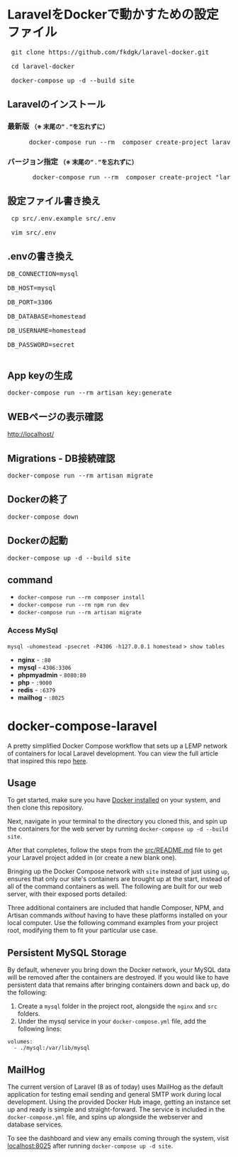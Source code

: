 # LaravelをDockerで動かすための設定ファイル

 <pre> git clone https://github.com/fkdgk/laravel-docker.git
 <br> cd laravel-docker
 <br> docker-compose up -d --build site</pre>


## Laravelのインストール
<dl>
  <dt><h3>最新版  <small> （※ 末尾の” . ”を忘れずに）</small></h3></dt>
  <dd>
    <pre> docker-compose run --rm  composer create-project laravel/laravel . </pre>
  </dd>
  <dt><h3>バージョン指定  <small> （※ 末尾の” . ”を忘れずに）</small></h3></dt>
  <dd>
    <pre>  docker-compose run --rm  composer create-project "laravel/laravel=7.2.*" . </pre>
  </dd>
</dl>


 ## 設定ファイル書き換え
 <pre> cp src/.env.example src/.env
 <br> vim src/.env</pre>

 ## .envの書き換え
<pre>
DB_CONNECTION=mysql <br>
DB_HOST=mysql <br>
DB_PORT=3306 <br>
DB_DATABASE=homestead <br>
DB_USERNAME=homestead <br>
DB_PASSWORD=secret
 </pre>

## App keyの生成
 <pre>docker-compose run --rm artisan key:generate</pre>

## WEBページの表示確認
[http://localhost/](http://localhost/)


## Migrations - DB接続確認
 <pre>docker-compose run --rm artisan migrate </pre>

## Dockerの終了
<pre>docker-compose down</pre>

## Dockerの起動
<pre>docker-compose up -d --build site</pre>

## command
- `docker-compose run --rm composer install`
- `docker-compose run --rm npm run dev`
- `docker-compose run --rm artisan migrate` 

### Access MySql
` mysql -uhomestead -psecret -P4306 -h127.0.0.1 homestead `
`> show tables `

- **nginx** - `:80`
- **mysql** - `4306:3306`
- **phpmyadmin** - `8080:80`
- **php** - `:9000`
- **redis** - `:6379`
- **mailhog** - `:8025` 


# docker-compose-laravel
A pretty simplified Docker Compose workflow that sets up a LEMP network of containers for local Laravel development. You can view the full article that inspired this repo [here](https://dev.to/aschmelyun/the-beauty-of-docker-for-local-laravel-development-13c0).


## Usage

To get started, make sure you have [Docker installed](https://docs.docker.com/docker-for-mac/install/) on your system, and then clone this repository.

Next, navigate in your terminal to the directory you cloned this, and spin up the containers for the web server by running `docker-compose up -d --build site`.

After that completes, follow the steps from the [src/README.md](src/README.md) file to get your Laravel project added in (or create a new blank one).

Bringing up the Docker Compose network with `site` instead of just using `up`, ensures that only our site's containers are brought up at the start, instead of all of the command containers as well. The following are built for our web server, with their exposed ports detailed:


Three additional containers are included that handle Composer, NPM, and Artisan commands *without* having to have these platforms installed on your local computer. Use the following command examples from your project root, modifying them to fit your particular use case.

## Persistent MySQL Storage

By default, whenever you bring down the Docker network, your MySQL data will be removed after the containers are destroyed. If you would like to have persistent data that remains after bringing containers down and back up, do the following:

1. Create a `mysql` folder in the project root, alongside the `nginx` and `src` folders.
2. Under the mysql service in your `docker-compose.yml` file, add the following lines:

```
volumes:
  - ./mysql:/var/lib/mysql
```

## MailHog

The current version of Laravel (8 as of today) uses MailHog as the default application for testing email sending and general SMTP work during local development. Using the provided Docker Hub image, getting an instance set up and ready is simple and straight-forward. The service is included in the `docker-compose.yml` file, and spins up alongside the webserver and database services.

To see the dashboard and view any emails coming through the system, visit [localhost:8025](http://localhost:8025) after running `docker-compose up -d site`.
